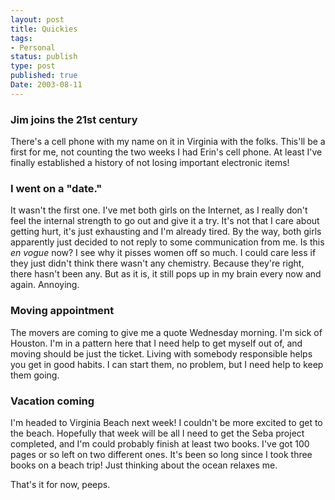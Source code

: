 ```yaml
---
layout: post
title: Quickies
tags:
- Personal
status: publish
type: post
published: true
Date: 2003-08-11
---
```


### Jim joins the 21st century

There's a cell phone with my name on it in Virginia with the folks.  This'll be a first for me, not counting the two weeks I had Erin's cell phone.  At least I've finally established a history of not losing important electronic items!</dd>

### I went on a "date."

It wasn't the first one.  I've met both girls on the Internet, as I really don't feel the internal strength to go out and give it a try.  It's not that I care about getting hurt, it's just exhausting and I'm already tired.  By the way, both girls apparently just decided to not reply to some communication from me.  Is this <i>en vogue</i> now?  I see why it pisses women off so much.  I could care less if they just didn't think there wasn't any chemistry.  Because they're right, there hasn't been any.  But as it is, it still pops up in my brain every now and again.  Annoying.

### Moving appointment

The movers are coming to give me a quote Wednesday morning.  I'm sick of Houston.  I'm in a pattern here that I need help to get myself out of, and moving should be just the ticket.  Living with somebody responsible helps you get in good habits.  I can start them, no problem, but I need help to keep them going.

### Vacation coming

I'm headed to Virginia Beach next week!  I couldn't be more excited to get to the beach.  Hopefully that week will be all I need to get the Seba project completed, and I'm could probably finish at least two books.  I've got 100 pages or so left on two different ones.  It's been so long since I took three books on a beach trip!  Just thinking about the ocean relaxes me.

That's it for now, peeps.
